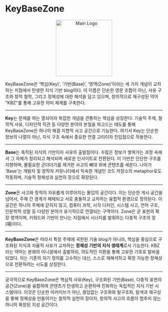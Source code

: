 # KeyBaseZone

<p align="center">
  <img src="https://kmbzn.com/images/android-chrome-512x512.png" width="180" alt="Main Logo" />
</p>

KeyBaseZone은 ‘핵심(Key)’, ‘기반(Base)’, ‘영역(Zone)’이라는 세 가지 개념이 교차하는 지점에서 탄생한 지식 기반 blog이다. 이 이름은 단순한 영문 조합이 아닌, 사유 구조와 창작 철학, 그리고 정체성에 대한 해석을 담고 있으며, 창의적으로 재구성된 약어 "KBZ"를 통해 고유한 의미 체계를 구축한다.

---

**Key**는 문제를 여는 열쇠이자 복잡한 개념을 관통하는 핵심을 상징한다. 기술적 주제, 철학적 사유, 디자인적 직관 등 다양한 분야의 본질을 파고드는 태도를 통해 KeyBaseZone은 하나의 해결 지향적 사고 공간으로 기능한다. 여기서 Key는 단순한 정보의 나열이 아닌, 지식 구조 속에서 중요한 연결 고리이자 진입점으로 작용한다.

---

**Base**는 축적된 지식의 기반이자 사유의 출발점이다. 수많은 정보가 쌓여가는 과정 속에서 그 자체가 정리되고 해석되며 새로운 인사이트로 전환된다. 이 기반은 단단한 구조를 지향하며, 불필요한 군더더기를 제거한 사고의 뼈대 위에 콘텐츠를 세운다. 나아가 'Base'는 개발자 및 창작자 커뮤니티에서 익숙한 개념인 코드 저장소의 metaphor로도 작동하며, 기술적 정체성과 실천의 장으로 확장된다.

---

**Zone**은 사고와 창작이 자유롭게 이루어지는 몰입의 공간이다. 이는 단순한 게시 공간을 넘어서, 주제 간 경계가 해체되고 서로 충돌하고 교차하는 융합적 환경으로 정의된다. 이 공간은 하나의 주제에 갇히지 않고, 컴퓨터 과학, 시각 디자인, 시스템 사고, 언어 구조, 인문학적 성찰 등 다양한 분야가 유기적으로 연결되는 구역이다. Zone은 곧 표현의 확장 영역이며, 키워드와 기반이 만나는 지점에서 시너지를 발휘하는 다층적 구조의 장(場)이다.

---

**KeyBaseZone**은 따라서 특정 주제에 국한된 기술 blog가 아니라, 핵심을 중심으로 구조화된 지식과 자율적 사유가 교차하는 **정체성 기반의 지식 생태계**로서 기능한다. KBZ라는 약어는 본래의 이니셜에서 출발하되, 의도적인 치환을 통해 고유한 기호로 탈바꿈되었다. 이는 기존의 자기 정의를 고수하는 대신, 스스로 재해석하고 확장 가능한 정체성으로 전환하려는 시도를 상징한다.

---

궁극적으로 KeyBaseZone은 핵심적 사유(Key), 구조화된 기반(Base), 다층적 표현의 공간(Zone)을 융합하여 콘텐츠가 탄생하고 순환하며 진화하는 독립적인 지식 기반 시스템이다. 이것은 단순한 아카이브가 아닌, 끊임없는 구조화와 탈구조화, 탐색과 재구성을 통해 정체성을 만들어가는 철학적 실천의 장이자, 창의적 사고의 흐름이 멈추지 않는 하나의 확장된 지성 공간이다.
